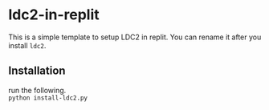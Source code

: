 # ldc2-in-replit
This is a simple template to setup LDC2 in replit.  You can rename it after you install `ldc2`.  

## Installation
run the following.  
`python install-ldc2.py`
 
